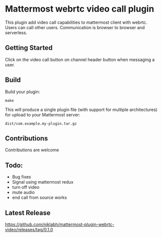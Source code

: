 # Mattermost webrtc video call plugin

This plugin add video call capabilities to mattermost client with webrtc. Users can call other users. Communication is browser to browser and serverless.

## Getting Started
Click on the video call button on channel header button when messaging a user.

## Build

Build your plugin:
```
make
```

This will produce a single plugin file (with support for multiple architectures) for upload to your Mattermost server:

```
dist/com.example.my-plugin.tar.gz
```

## Contributions
Contributions are welcome

## Todo:
- Bug fixes
- Signal using mattermost redux
- turn off video
- mute audio
- end call from source works

## Latest Release

https://github.com/niklabh/mattermost-plugin-webrtc-video/releases/tag/0.1.0
